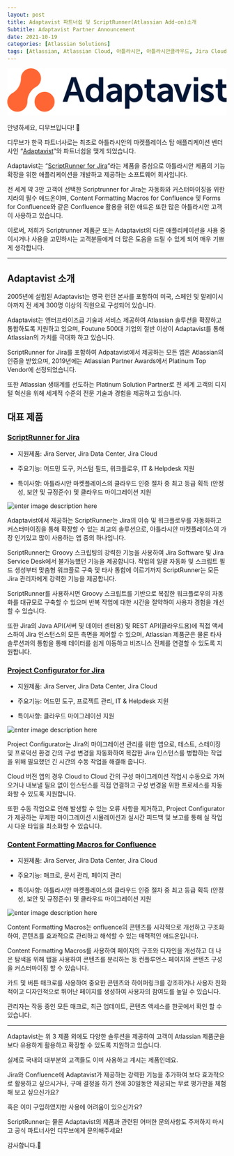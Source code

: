 ```yaml
---
layout: post
title: Adaptavist 파트너쉽 및 ScriptRunner(Atlassian Add-on)소개
Subtitle: Adaptavist Partner Announcement
date: 2021-10-19
categories: [Atlassian Solutions]
tags: [Atlassian, Atlassian Cloud, 아틀라시안, 아틀라시안클라우드, Jira Cloud, Adaptavist, Jira Sofrware, Atlassian Marketplace, scriptrunner]
---
```


![Adaptavist Partner](/assets/images/blog/rgb_logo_Adaptavist_orange.svg)

안녕하세요, 디무브입니다! 🎈

디무브가 한국 파트너사로는 최초로 아틀라시안의 마켓플레이스 탑 애플리케이션 벤더사인 “[Adaptavist](https://www.adaptavist.com/ "https://www.adaptavist.com/")”와 파트너쉽을 맺게 되었습니다.

Adaptavist는 “[ScriptRunner for Jira](https://marketplace.atlassian.com/apps/6820/scriptrunner-for-jira?hosting=server&tab=overview&utm_term=scriptrunner%20for%20jira&utm_campaign=sr4j__marketplace-listing_sr4j_search_apac_all_2021-03-22&utm_source=google&utm_medium=cpc&utm_content=scriptrunner%20for%20jira&hsa_acc=3162291167&hsa_cam=13984256082&hsa_grp=126571833273&hsa_ad=535183157267&hsa_src=g&hsa_tgt=aud-944061108465%3Akwd-306963676729&hsa_kw=scriptrunner%20for%20jira&hsa_mt=e&hsa_net=adwords&hsa_ver=3&gclid=CjwKCAjwk6-LBhBZEiwAOUUDp-H0VHRVKDdhsnOjIPbr_3trurDScQyuAkHBXj4R0TqJTxnEv8ypdRoC1bYQAvD_BwE "https://marketplace.atlassian.com/apps/6820/scriptrunner-for-jira?hosting=server&tab=overview&utm_term=scriptrunner%20for%20jira&utm_campaign=sr4j__marketplace-listing_sr4j_search_apac_all_2021-03-22&utm_source=google&utm_medium=cpc&utm_content=scriptrunner%20for%20jira&hsa_acc=3162291167&hsa_cam=13984256082&hsa_grp=126571833273&hsa_ad=535183157267&hsa_src=g&hsa_tgt=aud-944061108465%3Akwd-306963676729&hsa_kw=scriptrunner%20for%20jira&hsa_mt=e&hsa_net=adwords&hsa_ver=3&gclid=CjwKCAjwk6-LBhBZEiwAOUUDp-H0VHRVKDdhsnOjIPbr_3trurDScQyuAkHBXj4R0TqJTxnEv8ypdRoC1bYQAvD_BwE")”라는 제품을 중심으로 아틀라시안 제품의 기능 확장을 위한 애플리케이션을 개발하고 제공하는 소프트웨어 회사입니다.

전 세계 약 3만 고객이 선택한 Scriptrunner for Jira는 자동화와 커스터마이징을 위한 지라의 필수 애드온이며, Content Formatting Macros for Confluence 및 Forms for Confluence와 같은 Confluence 활용을 위한 애드온 또한 많은 아틀라시안 고객이 사용하고 있습니다.

이로써, 저희가 Scriptrunner 제품군 또는 Adaptavist의 다른 애플리케이션을 사용 중이시거나 사용을 고민하시는 고객분들에게 더 많은 도움을 드릴 수 있게 되어 매우 기쁘게 생각합니다.


----------

## Adaptavist 소개

2005년에 설립된 Adaptavist는 영국 런던 본사를 포함하여 미국, 스페인 및 말레이시아까지 전 세계 300명 이상의 직원으로 구성되어 있습니다.

Adaptavist는 엔터프라이즈급 기술과 서비스 제공하여 Atlassian 솔루션을 확장하고 통합하도록 지원하고 있으며, Foutune 500대 기업의 절반 이상이 Adaptavist를 통해 Atlassian의 가치를 극대화 하고 있습니다.

ScriptRunner for Jira를 포함하여 Adpatavist에서 제공하는 모든 앱은 Atlassian의 인증을 받았으며, 2019년에는 Atlassian Partner Awards에서 Platinum Top Vendor에 선정되었습니다.

또한 Atlassian 생태계를 선도하는 Platinum Solution Partner로 전 세계 고객의 디지털 혁신을 위해 세계적 수준의 전문 기술과 경험을 제공하고 있습니다.



## 대표 제품


### [ScriptRunner for Jira](https://marketplace.atlassian.com/apps/6820/scriptrunner-for-jira?hosting=cloud&tab=overview "https://marketplace.atlassian.com/apps/6820/scriptrunner-for-jira?hosting=cloud&tab=overview")

-   지원제품: Jira Server, Jira Data Center, Jira Cloud
    
-   주요기능: 어드민 도구, 커스텀 필드, 워크플로우, IT & Helpdesk 지원
    
-   특이사항: 아틀라시안 마켓플레이스의 클라우드 인증 절차 중 최고 등급 획득 (안정성, 보안 및 규정준수) 및 클라우드 마이그레이션 지원
    
![enter image description here](https://marketplace-cdn.atlassian.com/files/42ece362-63fb-4d75-a54a-164af19a14a6)

Adaptavist에서 제공하는 ScriptRunner는 Jira의 이슈 및 워크플로우를 자동화하고 커스터마이징을 통해 확장할 수 있는 최고의 솔루션으로, 아틀라시안 마켓플레이스의 가장 인기있고 많이 사용하는 앱 중의 하나입니다.

ScriptRunner는 Groovy 스크립팅의 강력한 기능을 사용하여 Jira Software 및 Jira Service Desk에서 불가능했던 기능을 제공합니다. 작업의 일괄 자동화 및 스크립트 필드 생성부터 맞춤형 워크플로 구축 및 타사 통합에 이르기까지 ScriptRunner는 모든 Jira 관리자에게 강력한 기능을 제공합니다.

ScriptRunner를 사용하시면 Groovy 스크립트를 기반으로 복잡한 워크플로우의 자동화를 대규모로 구축할 수 있으며 반복 작업에 대한 시간을 절약하여 사용자 경험을 개선할 수 있습니다.

또한 Jira의 Java API(서버 및 데이터 센터용) 및 REST API(클라우드용)에 직접 액세스하여 Jira 인스턴스의 모든 측면을 제어할 수 있으며, Atlassian 제품군은 물론 타사 솔루션과의 통합을 통해 데이터를 쉽게 이동하고 비즈니스 전체를 연결할 수 있도록 지원합니다.


### [Project Configurator for Jira](https://marketplace.atlassian.com/apps/1211147/project-configurator-for-jira?hosting=cloud&tab=overview "https://marketplace.atlassian.com/apps/1211147/project-configurator-for-jira?hosting=cloud&tab=overview")

-   지원제품: Jira Server, Jira Data Center, Jira Cloud
    
-   주요기능: 어드민 도구, 프로젝트 관리, IT & Helpdesk 지원
    
-   특이사항: 클라우드 마이그레이션 지원
    
![enter image description here](https://marketplace-cdn.atlassian.com/files/8d88ce14-567f-4313-adde-39999380647c)

Project Configurator는 Jira의 마이그레이션 관리를 위한 앱으로, 테스트, 스테이징 및 프로덕션 환경 간의 구성 변경을 자동화하여 복잡한 Jira 인스턴스를 병합하는 작업을 위해 필요했던 긴 시간의 수동 작업을 해결해 줍니다.

Cloud 버전 앱의 경우 Cloud to Cloud 간의 구성 마이그레이션 작업시 수동으로 가져오거나 내보낼 필요 없이 인스턴스를 직접 연결하고 구성 변경을 위한 프로세스를 자동화할 수 있도록 지원합니다.

또한 수동 작업으로 인해 발생할 수 있는 오류 사항을 제거하고, Project Configurator가 제공하는 무제한 마이그레이션 시뮬레이션과 실시간 피드백 및 보고를 통해 실 작업시 다운 타임을 최소화할 수 있습니다.


### [Content Formatting Macros for Confluence](https://marketplace.atlassian.com/apps/247/content-formatting-macros-for-confluence?hosting=cloud&tab=overview "https://marketplace.atlassian.com/apps/247/content-formatting-macros-for-confluence?hosting=cloud&tab=overview")

-   지원제품: Jira Server, Jira Data Center, Jira Cloud
    
-   주요기능: 매크로, 문서 관리, 페이지 관리
    
-   특이사항: 아틀라시안 마켓플레이스의 클라우드 인증 절차 중 최고 등급 획득 (안정성, 보안 및 규정준수) 및 클라우드 마이그레이션 지원
 
 ![enter image description here](https://marketplace-cdn.atlassian.com/files/4eafb1c6-fae0-4636-b9f5-0d809b60f36c)   

Content Formatting Macros는 onfluence의 콘텐츠를 시각적으로 개선하고 구조화하여, 콘텐츠를 효과적으로 관리하고 해석할 수 있는 매력적인 애드온입니다.

Content Formatting Macros를 사용하여 페이지의 구조와 디자인을 개선하고 더 나은 탐색을 위해 탭을 사용하여 콘텐츠를 분리하는 등 컨플루언스 페이지와 콘텐츠 구성을 커스터마이징 할 수 있습니다.

카드 및 버튼 매크로를 사용하여 중요한 콘텐츠와 하이퍼링크를 강조하거나 사용자 친화적이고 디자인적으로 뛰어난 페이지를 생성하여 사용자의 참여도를 높일 수 있습니다.

관리자는 작동 중인 모든 매크로, 최근 업데이트, 콘텐츠 액세스를 한곳에서 확인 할 수 있습니다.


----------


Adaptavist는 위 3 제품 외에도 다양한 솔루션을 제공하여 고객이 Atlassian 제품군을 보다 유용하게 활용하고 확장할 수 있도록 지원하고 있습니다.

실제로 국내의 대부분의 고객들도 이미 사용하고 계시는 제품인데요.

Jira와 Confluence에 Adaptavist가 제공하는 강력한 기능을 추가하여 보다 효과적으로 활용하고 싶으시거나, 구매 결정을 하기 전에 30일동안 제공되는 무료 평가판을 체험해 보고 싶으신가요?

혹은 이미 구입하였지만 사용에 어려움이 있으신가요?

ScriptRunner는 물론 Adaptavist의 제품과 관련된 어떠한 문의사항도 주저하지 마시고 공식 파트너사인 디무브에게 문의해주세요!

감사합니다.🙂
